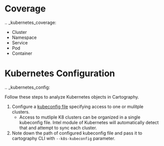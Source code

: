 # Coverage

.. _kubernetes_coverage:

* Cluster
* Namespace
* Service
* Pod
* Container

# Kubernetes Configuration

.. _kubernetes_config:

Follow these steps to analyze Kubernetes objects in Cartography.

1. Configure a [kubeconfig file](https://kubernetes.io/docs/concepts/configuration/organize-cluster-access-kubeconfig/) specifying access to one or mulitple clusters.
    - Access to mutliple K8 clusters can be organized in a single kubeconfig file. Intel module of Kubernetes will automatically detect that and attempt to sync each cluster.
2. Note down the path of configured kubeconfig file and pass it to cartography CLI with `--k8s-kubeconfig` parameter.
